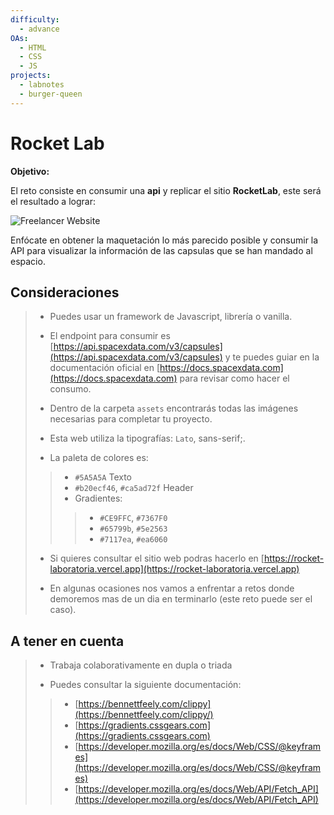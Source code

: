 ```yaml
---
difficulty:
  - advance
OAs:
  - HTML
  - CSS
  - JS
projects:
  - labnotes
  - burger-queen
---
```


# Rocket Lab

__Objetivo:__

El reto consiste en consumir una __api__ y replicar el sitio __RocketLab__,
este será el resultado a lograr:

![Freelancer Website](fullpage.png)

Enfócate en obtener la maquetación lo más parecido posible y consumir la API para
visualizar la información de las capsulas que se han mandado al espacio.

## Consideraciones

> - Puedes usar un framework de Javascript, librería o  vanilla.
>
> - El endpoint para consumir es [https://api.spacexdata.com/v3/capsules](https://api.spacexdata.com/v3/capsules)
>y te puedes guiar en la documentación oficial en [https://docs.spacexdata.com](https://docs.spacexdata.com)
> para revisar como hacer el consumo.
>
> - Dentro de la carpeta `assets` encontrarás todas las imágenes necesarias
>para completar tu proyecto.
>
> - Esta web utiliza la tipografías: `Lato`, sans-serif;.
>
> - La paleta de colores es:
> >
> > - `#5A5A5A` Texto
> > - `#b20ecf46`, `#ca5ad72f` Header
> > - Gradientes:
> > >
> > > - `#CE9FFC`, `#7367F0`
> > > - `#65799b`, `#5e2563`
> > > - `#7117ea`, `#ea6060`
>
> - Si quieres consultar el sitio web podras hacerlo en [https://rocket-laboratoria.vercel.app](https://rocket-laboratoria.vercel.app)
>
> - En algunas ocasiones nos vamos a enfrentar a retos donde demoremos mas de un
> dia en terminarlo (este reto puede ser el caso).

## A tener en cuenta

> - Trabaja colaborativamente en dupla o triada
>
> - Puedes consultar la siguiente documentación:
> >
> > - [https://bennettfeely.com/clippy](https://bennettfeely.com/clippy/)
> > - [https://gradients.cssgears.com](https://gradients.cssgears.com)
> > - [https://developer.mozilla.org/es/docs/Web/CSS/@keyframes](https://developer.mozilla.org/es/docs/Web/CSS/@keyframes)
> > - [https://developer.mozilla.org/es/docs/Web/API/Fetch_API](https://developer.mozilla.org/es/docs/Web/API/Fetch_API)
